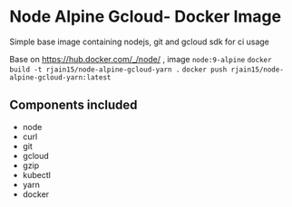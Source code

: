# Node Alpine Gcloud- Docker Image

Simple base image containing nodejs, git and gcloud sdk for ci usage

Base on https://hub.docker.com/_/node/ , image `node:9-alpine`
`docker build -t rjain15/node-alpine-gcloud-yarn .`
`docker push rjain15/node-alpine-gcloud-yarn:latest`

## Components included
* node
* curl
* git
* gcloud
* gzip
* kubectl
* yarn
* docker
